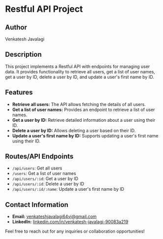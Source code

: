 # Restful API Project

## Author
Venkatesh Javalagi

## Description

This project implements a Restful API with endpoints for managing user data. It provides functionality to retrieve all users, get a list of user names, get a user by ID, delete a user by ID, and update a user's first name by ID.

## Features

- **Retrieve all users:** The API allows fetching the details of all users.
- **Get a list of user names:** Provides an endpoint to retrieve a list of user names.
- **Get a user by ID:** Retrieve detailed information about a user using their ID.
- **Delete a user by ID:** Allows deleting a user based on their ID.
- **Update a user's first name by ID:** Supports updating a user's first name using their ID.

## Routes/API Endpoints

- `/api/users`: Get all users
- `/users`: Get a list of user names
- `/api/users/:id`: Get a user by ID
- `/api/users/:id`: Delete a user by ID
- `/api/users/:id/:name`: Update a user's first name by ID

## Contact Information

- **Email:** [venkateshjavalagi64vj@gmail.com](mailto:venkateshjavalagi64vj@gmail.com)
- **LinkedIn:** [linkedin.com/in/venkatesh-javalagi-90083a219](https://www.linkedin.com/in/venkatesh-javalagi-90083a219)

Feel free to reach out for any inquiries or collaboration opportunities!

